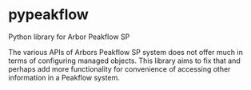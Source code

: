 pypeakflow
==========

Python library for Arbor Peakflow SP

The various APIs of Arbors Peakflow SP system does not offer much in terms of
configuring managed objects. This library aims to fix that and perhaps add more
functionality for convenience of accessing other information in a Peakflow
system.

